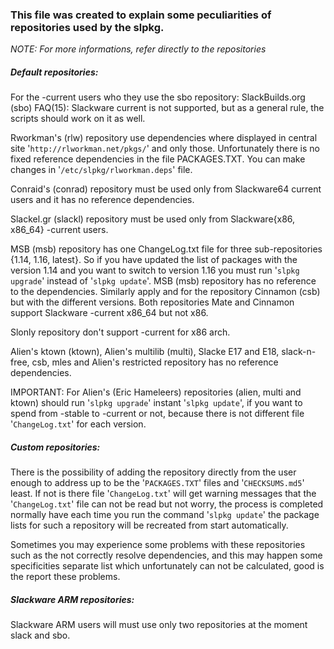 ### This file was created to explain some peculiarities of repositories used by the slpkg.


*NOTE: For more informations, refer directly to the repositories*


##### Default repositories:

For the -current users who they use the sbo repository:
 SlackBuilds.org (sbo) FAQ(15):
 Slackware current is not supported, but as a general rule, the scripts
 should work on it as well.

Rworkman's (rlw) repository use dependencies where displayed in central site
 '`http://rlworkman.net/pkgs/`' and only those. Unfortunately there is no fixed reference
 dependencies in the file PACKAGES.TXT. You can make changes in '`/etc/slpkg/rlworkman.deps`'
 file.

Conraid's (conrad) repository must be used only from Slackware64 current users and it has no
 reference dependencies.

Slackel.gr (slackl) repository must be used only from Slackware{x86, x86_64} -current users.

MSB (msb) repository has one ChangeLog.txt file for three sub-repositories {1.14, 1.16, latest}.
 So if you have updated the list of packages with the version 1.14 and you want to switch to
 version 1.16 you must run '`slpkg upgrade`' instead of '`slpkg update`'. MSB (msb) repository
 has no reference to the dependencies. Similarly apply and for the repository Cinnamon (csb)
 but with the different versions. Both repositories Mate and Cinnamon support Slackware -current
 x86_64 but not x86.

Slonly repository don't support -current for x86 arch.

Alien's ktown (ktown), Alien's multilib (multi), Slacke E17 and E18, slack-n-free, csb,
 mles and Alien's restricted repository has no reference dependencies.

IMPORTANT: For Alien's (Eric Hameleers) repositories (alien, multi and ktown) should run
 '`slpkg upgrade`' instant '`slpkg update`', if you want to spend from -stable to -current or
  not, because there is not different file '`ChangeLog.txt`' for each version.


##### Custom repositories:

There is the possibility of adding the repository directly from the user enough to address
 up to be the '`PACKAGES.TXT`' files and '`CHECKSUMS.md5`' least. If not is there file '`ChangeLog.txt`'
 will get warning messages that the '`ChangeLog.txt`' file can not be read but not worry, the process
 is completed normally have each time you run the command '`slpkg update`' the package lists for such
 a repository will be recreated from start automatically.

Sometimes you may experience some problems with these repositories such as the not correctly
 resolve dependencies, and this may happen some specificities separate list which unfortunately
 can not be calculated, good is the report these problems.


##### Slackware ARM repositories:

Slackware ARM users will must use only two repositories at the moment slack and sbo.
